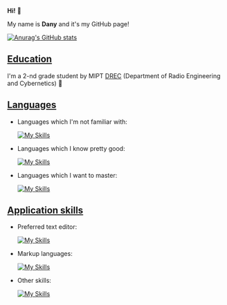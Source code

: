 **Hi!** :slightly_smiling_face:

My name is **Dany**  and it's my GitHub page! 

[![Anurag's GitHub stats](https://github-readme-stats.vercel.app/api?username=BileyHarryCopter&show_icons=true&theme=dracula)](https://github.com/anuraghazra/github-readme-stats)

## <ins>Education</ins>

I'm a 2-nd grade student by MIPT [DREC](https://mipt.ru/education/departments/frkt/) (Department of Radio Engineering and Cybernetics) :mechanical_leg:

## <ins>Languages</ins>

- Languages which I'm not familiar with:

  [![My Skills](https://skillicons.dev/icons?i=bash,python,cpp)](https://skillicons.dev)

- Languages which I know pretty good:

  [![My Skills](https://skillicons.dev/icons?i=c)](https://skillicons.dev)

- Languages which I want to master:

  [![My Skills](https://skillicons.dev/icons?i=cpp)](https://skillicons.dev)

## <ins>Application skills</ins>

- Preferred text editor:

  [![My Skills](https://skillicons.dev/icons?i=vscode,atom)](https://skillicons.dev)

- Markup languages:

  [![My Skills](https://skillicons.dev/icons?i=markdown,latex)](https://skillicons.dev)

- Other skills:

  [![My Skills](https://skillicons.dev/icons?i=git,cmake,linux)](https://skillicons.dev)

